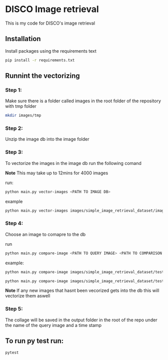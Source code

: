 # DISCO Image retrieval

This is my code for DISCO's image retrieval 

## Installation

Install packages using the requirements text

```bash
pip install -r requirements.txt
```

## Runnint the vectorizing

### Step 1:
Make sure there is a folder called images in the root folder of the repository with tmp folder
```bash
mkdir images/tmp
```

### Step 2:
Unzip the image db into the image folder

### Step 3:

To vectorize the images in the image db run the following comand 

**Note**  This may take up to 12mins for 4000 images

run:
```bash
python main.py vector-images <PATH TO IMAGE DB>
```

example
```bash
python main.py vector-images images/simple_image_retrieval_dataset/image-db/
```

### Step 4:
Choose an image to comapre to the db

run
```bash
python main.py compare-image <PATH TO QUERY IMAGE> <PATH TO COMPARISON DB FOLDER> <--n NUMBER OF OUTPUTS (DEFUALT 5)>
```
example:
```bash
python main.py compare-image images/simple_image_retrieval_dataset/test.png images/simple_image_retrieval_dataset/image-db/ --n 10
```
```bash
python main.py compare-image images/simple_image_retrieval_dataset/test.png images/simple_image_retrieval_dataset/image-db/
```
**Note** If any new images that hasnt been vecorized gets into the db this will vectorize them aswell

### Step 5:
The collage will be saved in the output folder in the root of the repo under the name of the query image and a time stamp


## To run py test run:
```bash
pytest 
```
